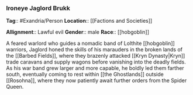 ### Ironeye Jaglord Brukk
**Tag**:: #Exandria/Person
**Location**:: [[Factions and Societies]]

**Allignment**:: Lawful evil
**Gender**:: male
**Race**:: [[hobgoblin]]

A feared warlord who guides a nomadic band of Lolthite [[hobgoblin]] warriors, Jaglord honed the skills of his marauders in the broken lands of the [[Barbed Fields]], where they brazenly attacked [[Kryn Dynasty|Kryn]] trade caravans and supply wagons before vanishing into the deadly fields. As his war band grew larger and more capable, he boldly led them farther south, eventually coming to rest within [[the Ghostlands]] outside [[Rosohna]], where they now patiently await further orders from the Spider Queen.